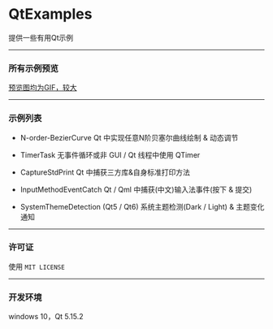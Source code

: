 # QtExamples

提供一些有用Qt示例

------

### 所有示例预览

[预览图均为GIF，较大](https://github.com/mengps/QtExamples/blob/master/demonstrate/demonstrate.md)

------

### 示例列表

 - N-order-BezierCurve Qt 中实现任意N阶贝塞尔曲线绘制 & 动态调节

 - TimerTask 无事件循环或非 GUI / Qt 线程中使用 QTimer

 - CaptureStdPrint Qt 中捕获三方库&自身标准打印方法

 - InputMethodEventCatch Qt / Qml 中捕获(中文)输入法事件(按下 & 提交)

 - SystemThemeDetection (Qt5 / Qt6) 系统主题检测(Dark / Light) & 主题变化通知

------

### 许可证

   使用 `MIT LICENSE`

------

### 开发环境

windows 10，Qt 5.15.2